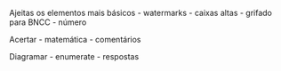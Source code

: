Ajeitas os elementos mais básicos
	- watermarks
	- caixas altas
	- grifado para BNCC
	- número

Acertar
	- matemática
	- comentários

Diagramar
	- enumerate
	- respostas

